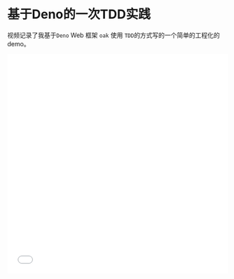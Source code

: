# 基于Deno的一次TDD实践


视频记录了我基于`Deno` Web 框架 `oak` 使用 `TDD`的方式写的一个简单的工程化的 demo。

<iframe src="//player.bilibili.com/player.html?aid=413678008&bvid=BV1uV41167Fo&cid=208888409&page=1" scrolling="no" border="0" frameborder="no" framespacing="0" allowfullscreen="true" style="width: 100%;min-height: 500px;> </iframe>


## Refs

* [1.博客:https://guzhongren.github.io/](https://guzhongren.github.io/)
* [2.图床:https://sm.ms/](https://sm.ms/)
* [3.Bilibili](https://www.bilibili.com)

## Disclaimer

本文仅代表个人观点，与[Thoughtworks](https://www.Thoughtworks.com/) 公司无任何关系。

----
![谷哥说-微信公众号](https://cdn.jsdelivr.net/gh/guzhongren/data-hosting@master/20210819/扫码_搜索联合传播样式-白色版.ae9zxgscqcg.png)

